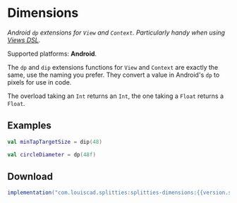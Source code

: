 # Dimensions

*Android `dp` extensions for `View` and `Context`. Particularly handy
when using [Views DSL](../views-dsl/README.md).*

Supported platforms: **Android**.

The `dp` and `dip` extensions functions for `View` and `Context` are exactly the same,
use the naming you prefer. They convert a value in Android's `dp` to pixels for use in code.

The overload taking an `Int` returns an `Int`, the one taking a `Float` returns a `Float`.

## Examples

```kotlin
val minTapTargetSize = dip(48)
```

```kotlin
val circleDiameter = dp(48f)
```

## Download

```groovy
implementation("com.louiscad.splitties:splitties-dimensions:{{version.splitties3}}")
```
